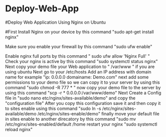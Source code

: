 # Deploy-Web-App
#Deploy Web Application Using Nginx on Ubuntu



#First Install Nginx on your device by this command  "sudo apt-get install nginx"




Make sure you enable your firewall by this command  "sudo ufw enable"








Enable nginx full ports by this command  " sudo ufw allow 'Nginx Full' "
Check your nginx is active by this command  "sudo systemctl status nginx"
Next copy your demo file your Web application to " /var/www " if you are using ubuntu
Next go to your /etc/hosts Add an IP address with domain name for example "ip: 0.0.0.0    domainame: Demo.com"
next add some permissions to your demo file so we can copy it to your server by using this command  "sudo chmod -R 777 * "
now copy your demo file to the server by using this command    "scp -r * 0.0.0.0:/var/www/demo"
Next Create a Config file in "sudo nano etc/nginx/sites-available/demo" and copy the "configuration file" 
After you copy this configuration save it and then copy it to sites enable using this command "sudo ln -s /etc/nginx/sites-available/demo /etc/nginx/sites-enable/demo"
finally move your default file in sites enable to another direcatory by this command "sudo mv /etc/nginx/sites-enabled/default /home
restart your nginx "sudo systemctl reload nginx"


 
